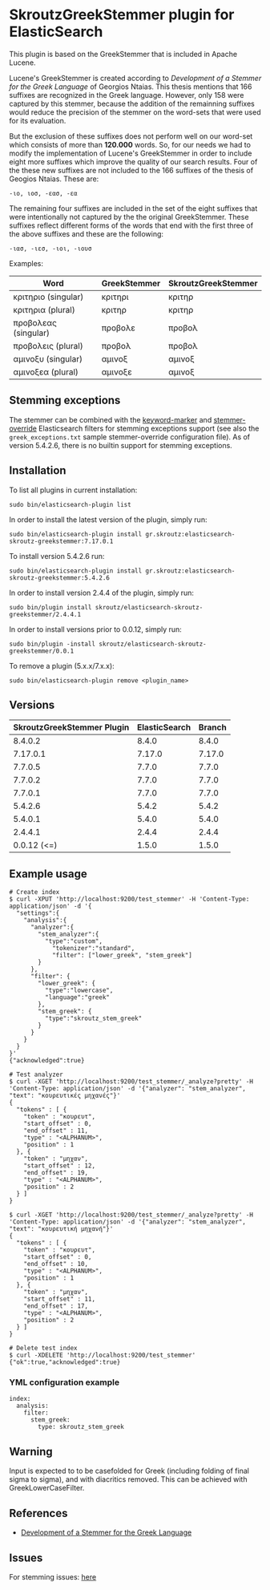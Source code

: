SkroutzGreekStemmer plugin for ElasticSearch
===========================================

This plugin is based on the GreekStemmer that is included in Apache Lucene.

Lucene's GreekStemmer is created according to _Development of a Stemmer for
the Greek Language_ of Georgios Ntaias. This thesis mentions that 166 suffixes
are recognized in the Greek language. However, only 158 were captured by this
stemmer, because the addition of the remainning suffixes would reduce the
precision of the stemmer on the word-sets that were used for its evaluation.

But the exclusion of these suffixes does not perform well on our word-set
which consists of more than __120.000__ words. So, for our needs we had to
modify the implementation of Lucene's GreekStemmer in order to include eight
more suffixes which improve the quality of our search results. Four of the
these new suffixes are not included to the 166 suffixes of the thesis of
Geogios Ntaias. These are:

    -ιο, ιοσ, -εασ, -εα

The remaining four suffixes are included in the set of the eight suffixes that
were intentionally not captured by the the original GreekStemmer. These
suffixes reflect different forms of the words that end with the first three of
the above suffixes and these are the following:

    -ιασ, -ιεσ, -ιοι, -ιουσ

Examples:

Word                 | GreekStemmer   | SkroutzGreekStemmer
---------------------|----------------|---------------------
κριτηριο (singular)  | κριτηρι        | κριτηρ
κριτηρια (plural)    | κριτηρ         | κριτηρ
προβολεας (singular) | προβολε        | προβολ
προβολεις (plural)   | προβολ         | προβολ
αμινοξυ (singular)   | αμινοξ         | αμινοξ
αμινοξεα (plural)    | αμινοξε        | αμινοξ

Stemming exceptions
-------------------

The stemmer can be combined with the
[keyword-marker](https://www.elastic.co/guide/en/elasticsearch/reference/5.4/analysis-keyword-marker-tokenfilter.html)
and
[stemmer-override](https://www.elastic.co/guide/en/elasticsearch/reference/5.4/analysis-stemmer-override-tokenfilter.html)
Elasticsearch filters for stemming exceptions support
(see also the `greek_exceptions.txt` sample stemmer-override
configuration file).
As of version 5.4.2.6, there is no builtin support for stemming exceptions.

Installation
------------

To list all plugins in current installation:

    sudo bin/elasticsearch-plugin list

In order to install the latest version of the plugin, simply run:

    sudo bin/elasticsearch-plugin install gr.skroutz:elasticsearch-skroutz-greekstemmer:7.17.0.1

To install version 5.4.2.6 run:

    sudo bin/elasticsearch-plugin install gr.skroutz:elasticsearch-skroutz-greekstemmer:5.4.2.6

In order to install version 2.4.4 of the plugin, simply run:

    sudo bin/plugin install skroutz/elasticsearch-skroutz-greekstemmer/2.4.4.1

In order to install versions prior to 0.0.12, simply run:

    sudo bin/plugin -install skroutz/elasticsearch-skroutz-greekstemmer/0.0.1

To remove a plugin (5.x.x/7.x.x):

    sudo bin/elasticsearch-plugin remove <plugin_name>

Versions
--------

SkroutzGreekStemmer Plugin | ElasticSearch | Branch 
---------------------------|---------------|--------|
8.4.0.2                    | 8.4.0         | 8.4.0  |
7.17.0.1                   | 7.17.0        | 7.17.0 |
7.7.0.5                    | 7.7.0         | 7.7.0  |
7.7.0.2                    | 7.7.0         | 7.7.0  |
7.7.0.1                    | 7.7.0         | 7.7.0  |
5.4.2.6                    | 5.4.2         | 5.4.2  |
5.4.0.1                    | 5.4.0         | 5.4.0  |
2.4.4.1                    | 2.4.4         | 2.4.4  |
0.0.12 (<=)                | 1.5.0         | 1.5.0  |

Example usage
-------------

    # Create index
    $ curl -XPUT 'http://localhost:9200/test_stemmer' -H 'Content-Type: application/json' -d '{
      "settings":{
        "analysis":{
          "analyzer":{
            "stem_analyzer":{
              "type":"custom",
                "tokenizer":"standard",
                "filter": ["lower_greek", "stem_greek"]
            }
          },
          "filter": {
            "lower_greek": {
              "type":"lowercase",
              "language":"greek"
            },
            "stem_greek": {
              "type":"skroutz_stem_greek"
            }
          }
        }
      }
    }'
    {"acknowledged":true}

    # Test analyzer
    $ curl -XGET 'http://localhost:9200/test_stemmer/_analyze?pretty' -H 'Content-Type: application/json' -d '{"analyzer": "stem_analyzer", "text": "κουρευτικές μηχανές"}'
    {
      "tokens" : [ {
        "token" : "κουρευτ",
        "start_offset" : 0,
        "end_offset" : 11,
        "type" : "<ALPHANUM>",
        "position" : 1
      }, {
        "token" : "μηχαν",
        "start_offset" : 12,
        "end_offset" : 19,
        "type" : "<ALPHANUM>",
        "position" : 2
      } ]
    }

    $ curl -XGET 'http://localhost:9200/test_stemmer/_analyze?pretty' -H 'Content-Type: application/json' -d '{"analyzer": "stem_analyzer", "text": "κουρευτική μηχανή"}'
    {
      "tokens" : [ {
        "token" : "κουρευτ",
        "start_offset" : 0,
        "end_offset" : 10,
        "type" : "<ALPHANUM>",
        "position" : 1
      }, {
        "token" : "μηχαν",
        "start_offset" : 11,
        "end_offset" : 17,
        "type" : "<ALPHANUM>",
        "position" : 2
      } ]
    }

    # Delete test index
    $ curl -XDELETE 'http://localhost:9200/test_stemmer'
    {"ok":true,"acknowledged":true}

### YML configuration example

	index:
	  analysis:
	    filter:
	      stem_greek:
	        type: skroutz_stem_greek


Warning
-------

Input is expected to to be casefolded for Greek (including folding of final
sigma to sigma), and with diacritics removed. This can be achieved with
GreekLowerCaseFilter.

References
----------

* [Development of a Stemmer for the Greek Language](http://people.dsv.su.se/~hercules/papers/Ntais_greek_stemmer_thesis_final.pdf)


Issues
--------

For stemming issues: [here](https://github.com/skroutz/greek_stemmer)
